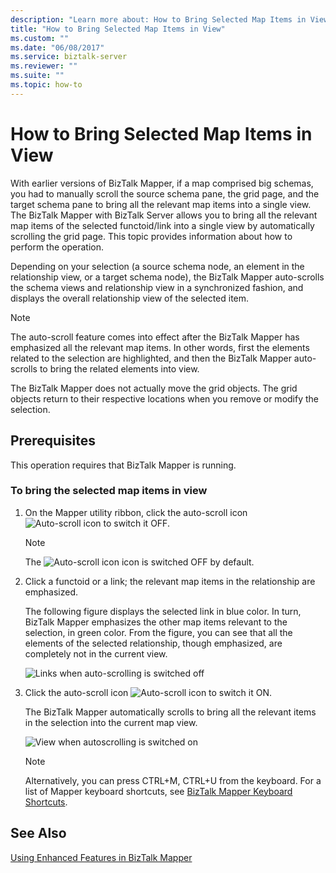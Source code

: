 ```yaml
---
description: "Learn more about: How to Bring Selected Map Items in View"
title: "How to Bring Selected Map Items in View"
ms.custom: ""
ms.date: "06/08/2017"
ms.service: biztalk-server
ms.reviewer: ""
ms.suite: ""
ms.topic: how-to
---
```

# How to Bring Selected Map Items in View
With earlier versions of BizTalk Mapper, if a map comprised big schemas, you had to manually scroll the source schema pane, the grid page, and the target schema pane to bring all the relevant map items into a single view. The BizTalk Mapper with BizTalk Server allows you to bring all the relevant map items of the selected functoid/link into a single view by automatically scrolling the grid page. This topic provides information about how to perform the operation.  
  
 Depending on your selection (a source schema node, an element in the relationship view, or a target schema node), the BizTalk Mapper auto-scrolls the schema views and relationship view in a synchronized fashion, and displays the overall relationship view of the selected item.  
  
> [!NOTE]
>  The auto-scroll feature comes into effect after the BizTalk Mapper has emphasized all the relevant map items. In other words, first the elements related to the selection are highlighted, and then the BizTalk Mapper auto-scrolls to bring the related elements into view.  
  
 The BizTalk Mapper does not actually move the grid objects. The grid objects return to their respective locations when you remove or modify the selection.  
  
## Prerequisites  
 This operation requires that BizTalk Mapper is running.  
  
### To bring the selected map items in view  
  
1.  On the Mapper utility ribbon, click the auto-scroll icon ![Auto&#45;scroll icon](../core/media/mapper-intelliscroll.gif "Mapper_IntelliScroll") to switch it OFF.  
  
    > [!NOTE]
    >  The ![Auto&#45;scroll icon](../core/media/mapper-intelliscroll.gif "Mapper_IntelliScroll") icon is switched OFF by default.  
  
2.  Click a functoid or a link; the relevant map items in the relationship are emphasized.  
  
     The following figure displays the selected link in blue color. In turn, BizTalk Mapper emphasizes the other map items relevant to the selection, in green color. From the figure, you can see that all the elements of the selected relationship, though emphasized, are completely not in the current view.  
  
     ![Links when auto&#45;scrolling is switched off](../core/media/autoscroll-switchoff.gif "AutoScroll_SwitchOff")  
  
3.  Click the auto-scroll icon ![Auto&#45;scroll icon](../core/media/mapper-intelliscroll.gif "Mapper_IntelliScroll") to switch it ON.  
  
     The BizTalk Mapper automatically scrolls to bring all the relevant items in the selection into the current map view.  
  
     ![View when autoscrolling is switched on](../core/media/autoscroll-switchon.gif "AutoScroll_SwitchOn")  
  
    > [!NOTE]
    >  Alternatively, you can press CTRL+M, CTRL+U from the keyboard. For a list of Mapper keyboard shortcuts, see [BizTalk Mapper Keyboard Shortcuts](../core/biztalk-mapper-keyboard-shortcuts.md).  
  
## See Also  
 [Using Enhanced Features in BizTalk Mapper](../core/using-enhanced-features-in-biztalk-mapper.md)
